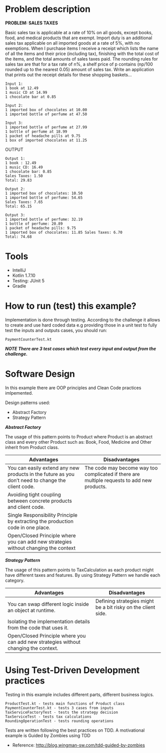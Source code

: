 # Problem description
**PROBLEM: SALES TAXES**

Basic sales tax is applicable at a rate of 10% on all goods, except books, food, and medical products that are exempt. Import duty is an additional sales tax applicable on all imported goods at a rate of 5%, with no exemptions.
When I purchase items I receive a receipt which lists the name of all the items and their price (including tax), finishing with the total cost of the items, and the total amounts of sales taxes paid. The rounding rules for sales tax are that for a tax rate of n%, a shelf price of p contains (np/100 rounded up to the nearest 0.05) amount of sales tax.
Write an application that prints out the receipt details for these shopping baskets...
```
Input 1:
1 book at 12.49
1 music CD at 14.99
1 chocolate bar at 0.85
```
```
Input 2:
1 imported box of chocolates at 10.00 
1 imported bottle of perfume at 47.50
```
```
Input 3:
1 imported bottle of perfume at 27.99 
1 bottle of perfume at 18.99
1 packet of headache pills at 9.75
1 box of imported chocolates at 11.25
```

OUTPUT
```
Output 1:
1 book : 12.49
1 music CD: 16.49
1 chocolate bar: 0.85 
Sales Taxes: 1.50 
Total: 29.83
```

```
Output 2:
1 imported box of chocolates: 10.50 
1 imported bottle of perfume: 54.65 
Sales Taxes: 7.65
Total: 65.15
```
```
Output 3:
1 imported bottle of perfume: 32.19 
1 bottle of perfume: 20.89
1 packet of headache pills: 9.75
1 imported box of chocolates: 11.85 Sales Taxes: 6.70
Total: 74.68
```

# Tools
* IntelliJ
* Kotlin 1.7.10
* Testing: JUnit 5
* Gradle

# How to run (test) this example?
Implementation is done through testing. According to the challenge it allows to create and use hard coded data e.g
providing those in a unit test to fully test the inputs and outputs cases, you should run:
```
PaymentCounterTest.kt
```

***NOTE There are 3 test cases which test every input and output from the challenge.***

# Software Design

In this example there are OOP principles and Clean Code practices imlpemented.

Design patterns used:
* Abstract Factory
* Strategy Pattern

***Abstract Factory***

The usage of this pattern points to Product where Product is an abstract class and every other Product such as: Book, Food, Medicine and Other inherit from Product class.

| Advantages                                                                                        | Disadvantages                                                                               |
|---------------------------------------------------------------------------------------------------|---------------------------------------------------------------------------------------------|
| You can easily extend any new products in the future as you don’t need to change the client code. | The code may become way too complicated if there are multiple requests to add new products. |
| Avoiding tight coupling between concrete products and client code.                                |                                                                                             |
| Single Responsibility Principle by extracting the production code in one place.                   |                                                                                             |
| Open/Closed Principle where you can add new strategies without changing the context               |                                                                                             |

***Strategy Pattern***

The usage of this pattern points to TaxCalculation as each product might have different taxes and features. By using Strategy Pattern we handle each category.

| Advantages                                                                           | Disadvantages                                                |
|--------------------------------------------------------------------------------------|--------------------------------------------------------------|
| You can swap different logic inside an object at runtime.                            | Defining strategies might be a bit risky on the client side. |
| Isolating the implementation details from the code that uses it.                     |                                                              |
| Open/Closed Principle where you can add new strategies without changing the context. |                                                              |

# Using Test-Driven Development practices

Testing in this example includes different parts, different business logics.
```
ProductTest.kt - tests main functions of Product class
PaymentCounterTest.kt - tests 3 cases from inputs
TaxServiceFactoryTest - tests the strategy decision
TaxServiceTest - tests tax calculations
RoundingOperationTest - tests rounding operations
```
Tests are written following the best practices on TDD. A motivational example is Guided by Zombies using TDD
* Reference:
http://blog.wingman-sw.com/tdd-guided-by-zombies



